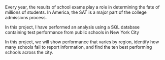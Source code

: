 Every year, the results of school exams play a role in determining the fate of millions of students. In America, the SAT is a major part of the college admissions process.

In this project, I have performed an analysis using a SQL database containing test performance from public schools in New York City

In this project, we will show performance that varies by region, identify how many schools fail to report information, and find the ten best performing schools across the city.
